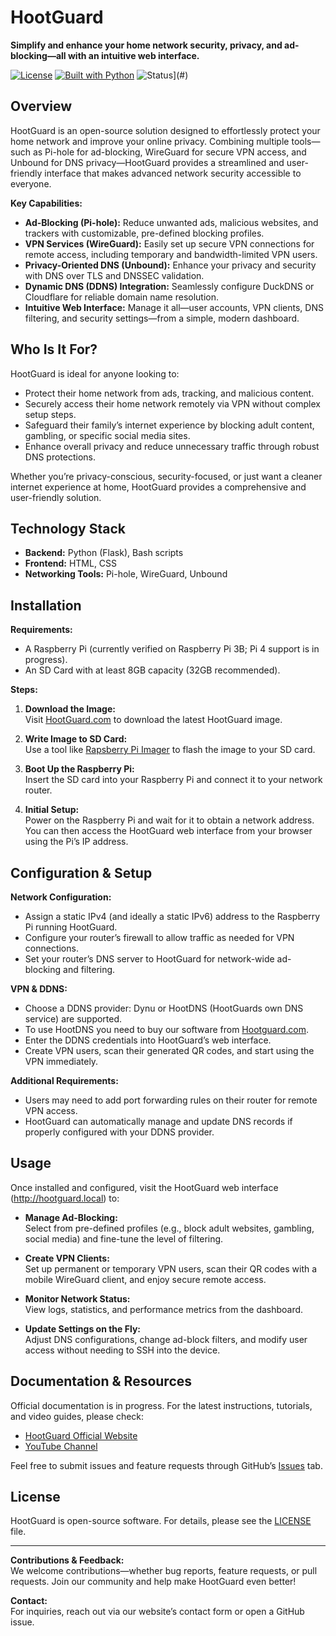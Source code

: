 # HootGuard

**Simplify and enhance your home network security, privacy, and ad-blocking—all with an intuitive web interface.**

[![License](https://img.shields.io/badge/License-See%20LICENSE-blue.svg)](./LICENSE)
[![Built with Python](https://img.shields.io/badge/Built%20with-Python%203.x-blue.svg)](#)
![Status](https://img.shields.io/badge/Status-Release%20Candidate-green.svg)](#)

## Overview

HootGuard is an open-source solution designed to effortlessly protect your home network and improve your online privacy. Combining multiple tools—such as Pi-hole for ad-blocking, WireGuard for secure VPN access, and Unbound for DNS privacy—HootGuard provides a streamlined and user-friendly interface that makes advanced network security accessible to everyone.

**Key Capabilities:**
- **Ad-Blocking (Pi-hole):** Reduce unwanted ads, malicious websites, and trackers with customizable, pre-defined blocking profiles.
- **VPN Services (WireGuard):** Easily set up secure VPN connections for remote access, including temporary and bandwidth-limited VPN users.
- **Privacy-Oriented DNS (Unbound):** Enhance your privacy and security with DNS over TLS and DNSSEC validation.
- **Dynamic DNS (DDNS) Integration:** Seamlessly configure DuckDNS or Cloudflare for reliable domain name resolution.
- **Intuitive Web Interface:** Manage it all—user accounts, VPN clients, DNS filtering, and security settings—from a simple, modern dashboard.

## Who Is It For?

HootGuard is ideal for anyone looking to:
- Protect their home network from ads, tracking, and malicious content.
- Securely access their home network remotely via VPN without complex setup steps.
- Safeguard their family’s internet experience by blocking adult content, gambling, or specific social media sites.
- Enhance overall privacy and reduce unnecessary traffic through robust DNS protections.

Whether you’re privacy-conscious, security-focused, or just want a cleaner internet experience at home, HootGuard provides a comprehensive and user-friendly solution.

## Technology Stack

- **Backend:** Python (Flask), Bash scripts
- **Frontend:** HTML, CSS
- **Networking Tools:** Pi-hole, WireGuard, Unbound

## Installation

**Requirements:**
- A Raspberry Pi (currently verified on Raspberry Pi 3B; Pi 4 support is in progress).
- An SD Card with at least 8GB capacity (32GB recommended).

**Steps:**
1. **Download the Image:**  
   Visit [HootGuard.com](https://hootguard.com) to download the latest HootGuard image.
   
2. **Write Image to SD Card:**  
   Use a tool like [Rapsberry Pi Imager](https://www.raspberrypi.com/software/) to flash the image to your SD card.
   
3. **Boot Up the Raspberry Pi:**  
   Insert the SD card into your Raspberry Pi and connect it to your network router.
   
4. **Initial Setup:**  
   Power on the Raspberry Pi and wait for it to obtain a network address. You can then access the HootGuard web interface from your browser using the Pi’s IP address.

## Configuration & Setup

**Network Configuration:**
- Assign a static IPv4 (and ideally a static IPv6) address to the Raspberry Pi running HootGuard.
- Configure your router’s firewall to allow traffic as needed for VPN connections.
- Set your router’s DNS server to HootGuard for network-wide ad-blocking and filtering.

**VPN & DDNS:**
- Choose a DDNS provider: Dynu or HootDNS (HootGuards own DNS service) are supported.  
- To use HootDNS you need to buy our software from [Hootguard.com](https://hootguard.com/).
- Enter the DDNS credentials into HootGuard’s web interface.
- Create VPN users, scan their generated QR codes, and start using the VPN immediately.

**Additional Requirements:**
- Users may need to add port forwarding rules on their router for remote VPN access.
- HootGuard can automatically manage and update DNS records if properly configured with your DDNS provider.

## Usage

Once installed and configured, visit the HootGuard web interface (http://hootguard.local) to:

- **Manage Ad-Blocking:**  
  Select from pre-defined profiles (e.g., block adult websites, gambling, social media) and fine-tune the level of filtering.
  
- **Create VPN Clients:**  
  Set up permanent or temporary VPN users, scan their QR codes with a mobile WireGuard client, and enjoy secure remote access.
  
- **Monitor Network Status:**  
  View logs, statistics, and performance metrics from the dashboard.
  
- **Update Settings on the Fly:**  
  Adjust DNS configurations, change ad-block filters, and modify user access without needing to SSH into the device.

## Documentation & Resources

Official documentation is in progress. For the latest instructions, tutorials, and video guides, please check:

- [HootGuard Official Website](https://hootguard.com)
- [YouTube Channel](https://www.youtube.com/@HootGuard)

Feel free to submit issues and feature requests through GitHub’s [Issues](./issues) tab.

## License

HootGuard is open-source software. For details, please see the [LICENSE](./LICENSE) file.

---

**Contributions & Feedback:**  
We welcome contributions—whether bug reports, feature requests, or pull requests. Join our community and help make HootGuard even better!

**Contact:**  
For inquiries, reach out via our website’s contact form or open a GitHub issue.
